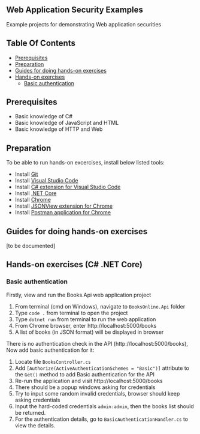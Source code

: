 Web Application Security Examples
---

Example projects for demonstrating Web application securities

## Table Of Contents
 * [Prerequisites](#prerequisites)
 * [Preparation](#preparation)
 * [Guides for doing hands-on exercises](#guides-for-doing-hands-on-exercises)
 * [Hands-on exercises](#hands-on-exercises)
   * [Basic authentication](#basic-authentication)

## Prerequisites
* Basic knowledge of C#
* Basic knowledge of JavaScript and HTML
* Basic knowledge of HTTP and Web

## Preparation
To be able to run hands-on excercises, install below listed tools:
* Install [Git](https://git-scm.com/)
* Install [Visual Studio Code](https://code.visualstudio.com/)
* Install [C# extension for Visual Studio Code](https://marketplace.visualstudio.com/items?itemName=ms-vscode.csharp)
* Install [.NET Core](https://www.microsoft.com/net/core)
* Install [Chrome](https://www.google.com/chrome/)
* Install [JSONView extension for Chrome](https://chrome.google.com/webstore/detail/jsonview/chklaanhfefbnpoihckbnefhakgolnmc)
* Install [Postman application for Chrome](https://chrome.google.com/webstore/detail/postman/fhbjgbiflinjbdggehcddcbncdddomop)

## Guides for doing hands-on exercises
[to be documented]

## Hands-on exercises (C# .NET Core)
### Basic authentication
Firstly, view and run the Books.Api web application project
 1. From terminal (cmd on Windows), navigate to `BooksOnline.Api` folder
 2. Type `code .` from terminal to open the project
 3. Type `dotnet run` from terminal to run the web application
 4. From Chrome browser, enter http://localhost:5000/books
 5. A list of books (in JSON format) will be displayed in browser

There is no authentication check in the API (http://localhost:5000/books), Now add basic authentication for it:
 1. Locate file `BooksController.cs`
 2. Add `[Authorize(ActiveAuthenticationSchemes = "Basic")]` attribute to the `Get()` method to add Basic authentication for the API
 3. Re-run the application and visit http://localhost:5000/books
 4. There should be a popup windows asking for credentials
 5. Try to input some random invalid credentials, browser should keep asking credentials
 6. Input the hard-coded credentials `admin:admin`, then the books list should be returned.
 7. For the authentication details, go to `BasicAuthenticationHandler.cs` to view the details.

